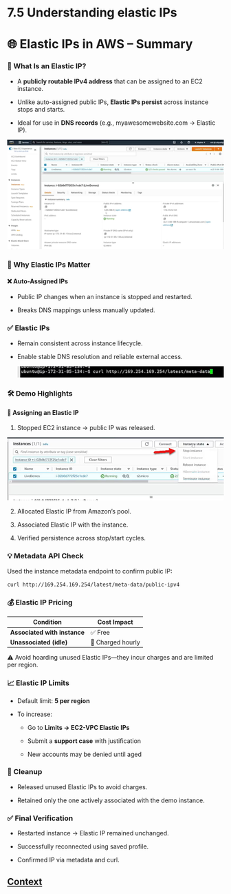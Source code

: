 # 7.5 Understanding elastic IPs
 
# 🌐 Elastic IPs in AWS – Summary
### 📌 What Is an Elastic IP?
* A **publicly routable IPv4 address** that can be assigned to an EC2 instance.

* Unlike auto-assigned public IPs, **Elastic IPs persist** across instance stops and starts.

* Ideal for use in **DNS records** (e.g., myawesomewebsite.com → Elastic IP).

![list_of_instances.png](./IMAGES/7.5_Understanding_elastic_IPs/list_of_instances.png)

### 🔄 Why Elastic IPs Matter
#### ❌ Auto-Assigned IPs
* Public IP changes when an instance is stopped and restarted.

* Breaks DNS mappings unless manually updated.

### ✅ Elastic IPs
* Remain consistent across instance lifecycle.

* Enable stable DNS resolution and reliable external access.
  
  ![](./IMAGES/7.5_Understanding_elastic_IPs/access_by_curl.jpg)

### 🛠️ Demo Highlights
#### 🔧 Assigning an Elastic IP
1. Stopped EC2 instance → public IP was released.

![instance_state_stop.jpg](./IMAGES/7.5_Understanding_elastic_IPs/instance_state_stop.jpg)

2. Allocated Elastic IP from Amazon’s pool.

3. Associated Elastic IP with the instance.

4. Verified persistence across stop/start cycles.

### 💡 Metadata API Check
Used the instance metadata endpoint to confirm public IP:

``` bash
curl http://169.254.169.254/latest/meta-data/public-ipv4
``` 

### 💰 Elastic IP Pricing
|Condition	|Cost Impact|
|------------|-------------|
 **Associated with instance** |	✅ Free|
| **Unassociated (idle)** |💸 Charged hourly|

⚠️ Avoid hoarding unused Elastic IPs—they incur charges and are limited per region.

### 📈 Elastic IP Limits
* Default limit: **5 per region**

* To increase:

    - Go to **Limits → EC2-VPC Elastic IPs**

    - Submit a **support case** with justification

    - New accounts may be denied until aged

### 🧹 Cleanup
* Released unused Elastic IPs to avoid charges.

* Retained only the one actively associated with the demo instance.

### ✅ Final Verification
* Restarted instance → Elastic IP remained unchanged.

* Successfully reconnected using saved profile.

* Confirmed IP via metadata and curl. 
 
 ## [Context](./../context.md)